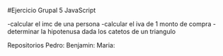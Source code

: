 #Ejercicio Grupal 5 JavaScript

-calcular el imc de una persona 
-calcular el iva de 1 monto de compra 
-determinar la hipotenusa dada los catetos de un triangulo

Repositorios
Pedro:
Benjamin:
Maria: